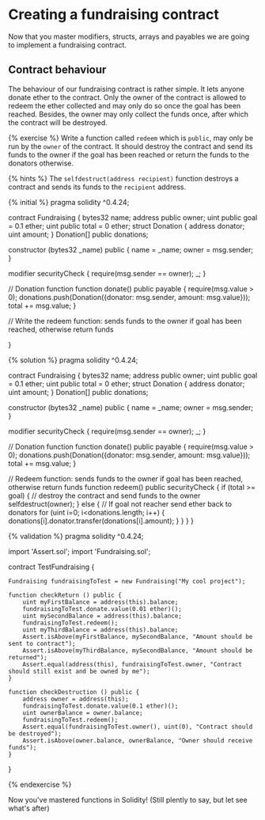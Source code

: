 # Creating a fundraising contract

Now that you master modifiers, structs, arrays and payables we are going to implement a fundraising contract.

## Contract behaviour

The behaviour of our fundraising contract is rather simple. It lets anyone donate ether to the contract. Only the owner of the contract is allowed to redeem the ether collected and may only do so once the goal has been reached. Besides, the owner may only collect the funds once, after which the contract will be destroyed.



{% exercise %}
Write a function called `redeem` which is `public`, may only be run by the `owner` of the contract. It should destroy the contract and send its funds to the owner if the goal has been reached or return the funds to the donators otherwise.

{% hints %}
The `selfdestruct(address recipient)` function destroys a contract and sends its funds to the `recipient` address.

{% initial %}
pragma solidity ^0.4.24;

contract Fundraising {
  bytes32 name;
  address public owner;
  uint public goal = 0.1 ether;
  uint public total = 0 ether;
  struct Donation {
    address donator;
    uint amount;
  }
  Donation[] public donations;

  constructor (bytes32 _name) public {
      name = _name;
      owner = msg.sender;
  }
  
  modifier securityCheck {
    require(msg.sender == owner);
    _;
  }
  
  // Donation function
  function donate() public payable {
    require(msg.value > 0);
    donations.push(Donation({donator: msg.sender, amount: msg.value}));
    total += msg.value;
  }
  
  // Write the redeem function: sends funds to the owner if goal has been reached, otherwise return funds

}

{% solution %}
pragma solidity ^0.4.24;

contract Fundraising {
  bytes32 name;
  address public owner;
  uint public goal = 0.1 ether;
  uint public total = 0 ether;
  struct Donation {
    address donator;
    uint amount;
  }
  Donation[] public donations;

  constructor (bytes32 _name) public {
      name = _name;
      owner = msg.sender;
  }
  
  modifier securityCheck {
    require(msg.sender == owner);
    _;
  }
  
  // Donation function
  function donate() public payable {
    require(msg.value > 0);
    donations.push(Donation({donator: msg.sender, amount: msg.value}));
    total += msg.value;
  }
  
  // Redeem function: sends funds to the owner if goal has been reached, otherwise return funds
  function redeem() public securityCheck {
      if (total >= goal) {
          // destroy the contract and send funds to the owner
          selfdestruct(owner);
      } else {
          // If goal not reacher send ether back to donators
          for (uint i=0; i<donations.length; i++) {
              donations[i].donator.transfer(donations[i].amount);
          }
      }
  }
}

{% validation %}
pragma solidity ^0.4.24;

import 'Assert.sol';
import 'Fundraising.sol';

contract TestFundraising {
   
    Fundraising fundraisingToTest = new Fundraising("My cool project");
    
    function checkReturn () public {
        uint myFirstBalance = address(this).balance;
        fundraisingToTest.donate.value(0.01 ether)();
        uint mySecondBalance = address(this).balance;
        fundraisingToTest.redeem();
        uint myThirdBalance = address(this).balance;
        Assert.isAbove(myFirstBalance, mySecondBalance, "Amount should be sent to contract");
        Assert.isAbove(myThirdBalance, mySecondBalance, "Amount should be returned");
        Assert.equal(address(this), fundraisingToTest.owner, "Contract should still exist and be owned by me");
    }
    
    function checkDestruction () public {
        address owner = address(this);
        fundraisingToTest.donate.value(0.1 ether)();
        uint ownerBalance = owner.balance;
        fundraisingToTest.redeem();
        Assert.equal(fundraisingToTest.owner(), uint(0), "Contract should be destroyed");
        Assert.isAbove(owner.balance, ownerBalance, "Owner should receive funds");
    }
}

{% endexercise %}

Now you've mastered functions in Solidity! (Still plently to say, but let see what's after)

